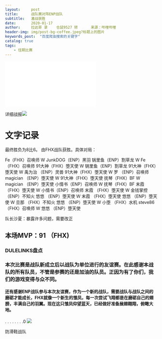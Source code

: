 ```yaml
---
layout:     post
title:      战队赛对阵ENP战队
subtitle:   激战获胜
date:       2020-01-17
author:     拉达哥 录    仓鼠9527 转      来源：哔哩哔哩
header-img: img/post-bg-coffee.jpeg?标题上的图片
keywords_post:  "百度爬虫搜索的关键字"
catalog: true
tags:
    - 往期比赛
---
```


<iframe src="//player.bilibili.com/player.html?aid=83796800&cid=143321994&page=1" scrolling="no" border="0" frameborder="no" framespacing="0" allowfullscreen="true"> </iframe>

详细战报![](https://ftp.bmp.ovh/imgs/2020/02/14e008255756ca70.png)





# 文字记录
最终胜负为8比6。
由FHX战队获胜。具体对局：



Fe（FHX）召唤师 W JunkDOG（ENP）黑羽
锅里鱼（ENP）割草龙 W Fe（FHX）召唤师
91大神（FHX）堕天使 W 锅里鱼（ENP）割草龙
91大神（FHX）堕天使 W 禹为治 （ENP）灵兽
91大神（FHX）堕天使 W 罗 （ENP）召唤师
magician （ENP）堕天使 W 91大神（FHX）堕天使
抚琴（FHX）BF W magician （ENP）堕天使
小情书（ENP）召唤师 W 抚琴（FHX）BF
末霞 （FHX）堕天使 W 小情书（ENP）召唤师
末霞 （FHX）堕天使 W 金钱掌控 （ENP）不知火
悠悠 （ENP）堕天使 W 末霞 （FHX）堕天使
悠悠 （ENP）堕天使 W 旦那 （FHX）不知火
悠悠 （ENP）堕天使 W 小堕 （FHX）水机
steve86 （FHX）召唤师 W 悠悠 （ENP）堕天使



队长沙夏：暴露许多问题，需要改正




本场MVP：91         （FHX)                           
----












### DULELINKS盘点




### 本次比赛是战队新成立后以战队为单位进行的友谊赛。在此感谢本战队的所有队员，不管是参赛的还是加油的队员。正因为有了你们，我们的游戏变得与众不同。

#### 还有感谢ENP战队参与本次友谊赛，作为一个新的战队，需要战队与战队之间的磨砺才能成长，FHX就像一个新生的雏凤，每一次尝试飞翔都是在磨砺自己的翅膀，丰满自己的羽翼。现在这只雏凤仰望蓝天，已经做好准备展翅翱翔，俯瞰大地。
.
.
.
.
.
.
.
.0
![](https://ftp.bmp.ovh/imgs/2020/02/cf68a58bd43dd722.png)



防滑鞋战队
